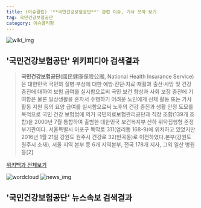 ```yaml
---
title: (이슈클립) '**국민건강보험공단**' 관련 이슈, 기사 모아 보기
tag: 국민건강보험공단
category: 이슈클리핑
---
```

![wiki_img](https://user-images.githubusercontent.com/42597476/44503234-41136a80-a6d0-11e8-9071-6fc6418eafe4.png)
## **'**국민건강보험공단**'** 위키피디아 검색결과
>**국민건강보험공단**(國民健康保險公團, National Health Insurance Service)은 대한민국 국민의 질병·부상에 대한 예방·진단·치료·재활과 출산·사망 및 건강 증진에 대하여 보험 급여를 실시함으로써 국민 보건 향상과 사회 보장 증진에 기여함은 물론 일상생활을 혼자서 수행하기 어려운 노인에게 신체 활동 또는 가사 활동 지원 등의 요양 급여를 실시함으로써 노후의 건강 증진과 생활 안정 도모를 목적으로 국민 건강 보험법에 의거 국민의료보험관리공단과 직장 조합(139개 조합)을 2000년 7월 통합하여 출범한 대한민국 보건복지부 산하 위탁집행형 준정부기관이다. 서울특별시 마포구 독막로 311(염리동 168-9)에 위치하고 있었지만 2016년 1월 21일 강원도 원주시 건강로 32(반곡동)로 이전하였다.본부(강원도 원주시 소재), 서울 지역 본부 등 6개 지역본부, 전국 178개 지사, 그외 일산 병원 등[2]

<a href="https://ko.wikipedia.org/wiki/국민건강보험공단" target="_blank">위키백과 전체보기</a>

![wordcloud](https://s3.ap-northeast-2.amazonaws.com/lyrics101-wordcloud/2018-10-01-1538358679.png)
![news_img](https://user-images.githubusercontent.com/42597476/44507050-1206f400-a6e4-11e8-8d98-7ffbfebb353f.png)
## **'**국민건강보험공단**'** 뉴스속보 검색결과

